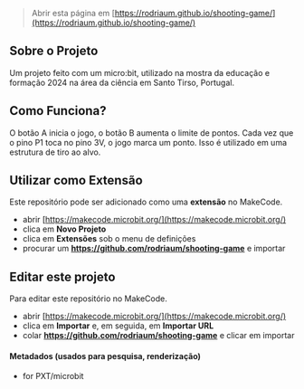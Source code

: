 > Abrir esta página em [https://rodriaum.github.io/shooting-game/](https://rodriaum.github.io/shooting-game/)

## Sobre o Projeto

Um projeto feito com um micro:bit, utilizado na mostra da educação e formação 2024 na área da ciência em Santo Tirso, Portugal.

## Como Funciona?

O botão A inicia o jogo, o botão B aumenta o limite de pontos. Cada vez que o pino P1 toca no pino 3V, o jogo marca um ponto. Isso é utilizado em uma estrutura de tiro ao alvo.

## Utilizar como Extensão

Este repositório pode ser adicionado como uma **extensão** no MakeCode.

* abrir [https://makecode.microbit.org/](https://makecode.microbit.org/)
* clica em **Novo Projeto**
* clica em **Extensões** sob o menu de definições
* procurar um **https://github.com/rodriaum/shooting-game** e importar

## Editar este projeto

Para editar este repositório no MakeCode.

* abrir [https://makecode.microbit.org/](https://makecode.microbit.org/)
* clica em **Importar** e, em seguida, em **Importar URL**
* colar **https://github.com/rodriaum/shooting-game** e clicar em importar

#### Metadados (usados para pesquisa, renderização)

* for PXT/microbit
<script src="https://makecode.com/gh-pages-embed.js"></script><script>makeCodeRender("{{ site.makecode.home_url }}", "{{ site.github.owner_name }}/{{ site.github.repository_name }}");</script>
